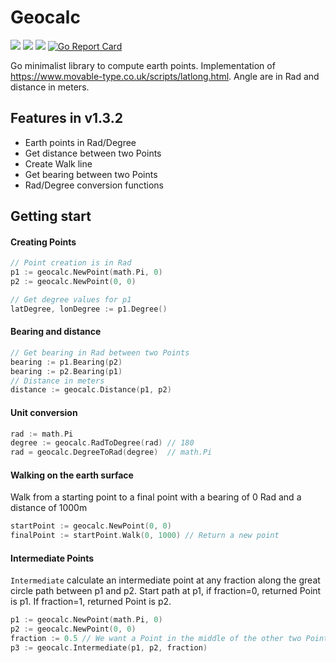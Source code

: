 # Geocalc
![](https://gitlab.com/nicolasdscp/geocalc/badges/master/pipeline.svg)
![](https://gitlab.com/nicolasdscp/geocalc/badges/master/coverage.svg)
![](https://img.shields.io/badge/License-GPLv3-blue.svg)
[![Go Report Card](https://goreportcard.com/badge/github.com/govitia/geocalc)](https://goreportcard.com/report/github.com/govitia/geocalc)

Go minimalist library to compute earth points. Implementation of https://www.movable-type.co.uk/scripts/latlong.html.
Angle are in Rad and distance in meters.

## Features in v1.3.2

* Earth points in Rad/Degree
* Get distance between two Points
* Create Walk line
* Get bearing between two Points
* Rad/Degree conversion functions

## Getting start 

#### Creating Points
```go
// Point creation is in Rad
p1 := geocalc.NewPoint(math.Pi, 0)
p2 := geocalc.NewPoint(0, 0)
```
```go
// Get degree values for p1
latDegree, lonDegree := p1.Degree()
```

#### Bearing and distance
```go
// Get bearing in Rad between two Points
bearing := p1.Bearing(p2)
bearing := p2.Bearing(p1)
// Distance in meters
distance := geocalc.Distance(p1, p2)
```

#### Unit conversion
```go
rad := math.Pi
degree := geocalc.RadToDegree(rad) // 180
rad = geocalc.DegreeToRad(degree)  // math.Pi
```

#### Walking on the earth surface
Walk from a starting point to a final point with a bearing of 0 Rad and a distance of 1000m
```go
startPoint := geocalc.NewPoint(0, 0)
finalPoint := startPoint.Walk(0, 1000) // Return a new point 
```

#### Intermediate Points

`Intermediate` calculate an intermediate point at any fraction along the great circle path between
p1 and p2. Start path at p1, if fraction=0, returned Point is p1. If fraction=1,
returned Point is p2.

```go
p1 := geocalc.NewPoint(math.Pi, 0)
p2 := geocalc.NewPoint(0, 0)
fraction := 0.5 // We want a Point in the middle of the other two Points
p3 := geocalc.Intermediate(p1, p2, fraction)
```
